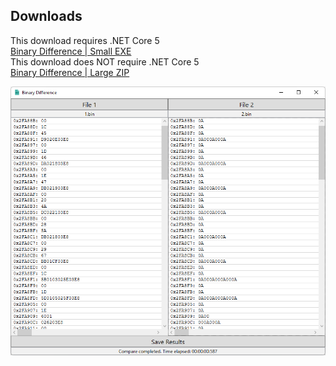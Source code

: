 ## Downloads
This download requires .NET Core 5<br />
[Binary Difference | Small EXE](https://github.com/mbwilding/BinaryDifference/releases/download/1.0/BinaryDifference.exe)<br />
This download does NOT require .NET Core 5<br />
[Binary Difference | Large ZIP](https://github.com/mbwilding/BinaryDifference/releases/download/1.0/BinaryDifference-Core.zip)

![Image](https://raw.githubusercontent.com/mbwilding/BinaryDifference/main/Preview.png)
